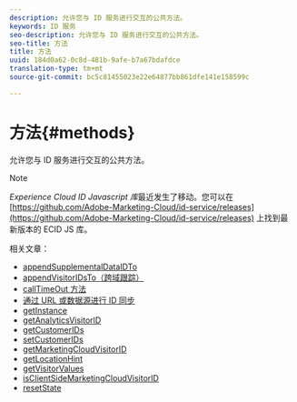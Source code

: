 ```yaml
---
description: 允许您与 ID 服务进行交互的公共方法。
keywords: ID 服务
seo-description: 允许您与 ID 服务进行交互的公共方法。
seo-title: 方法
title: 方法
uuid: 184d0a62-0c8d-481b-9afe-b7a67bdafdce
translation-type: tm+mt
source-git-commit: bc5c81455023e22e64877bb861dfe141e158599c

---
```



# 方法{#methods}

允许您与 ID 服务进行交互的公共方法。

>[!NOTE]
>
>*Experience Cloud ID Javascript 库*&#x200B;最近发生了移动。您可以在 [https://github.com/Adobe-Marketing-Cloud/id-service/releases](https://github.com/Adobe-Marketing-Cloud/id-service/releases) 上找到最新版本的 ECID JS 库。

相关文章：

+ [appendSupplementalDataIDTo](appendsupplementaldataidto.md)
+ [appendVisitorIDsTo（跨域跟踪）](appendvisitorid.md)
+ [callTimeOut 方法](timeout-functions.md)
+ [通过 URL 或数据源进行 ID 同步](idsync.md)
+ [getInstance](getinstance.md)
+ [getAnalyticsVisitorID](getanalyticsvisitorid.md)
+ [getCustomerIDs](getcustomerids.md)
+ [setCustomerIDs](setcustomerids.md)
+ [getMarketingCloudVisitorID](getmcvid.md)
+ [getLocationHint](getlocationhint.md)
+ [getVisitorValues](getvisitorvalues.md)
+ [isClientSideMarketingCloudVisitorID](client-side-id.md)
+ [resetState](resetstate.md)


